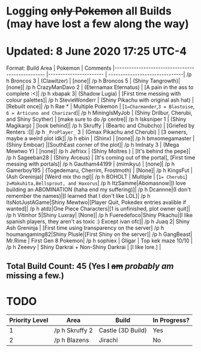 # Logging ~~only Pokemon~~ all Builds (may have lost a few along the way)
# Updated: 8 June 2020 17:25 UTC-4

Format:
Build Area | Pokemon | Comments
|------------------------------------------------- |----------------------- | -------------------------------|
/p h Broncos 3 | (Clawitzer) | [none]|
/p h Broncos 5 | (Shiny Tangrowth)| [none]|
/p h CrazyManDavo 2 | (Eternamax Eternatus) | [A pain in the ass to complete :<]|
/p h xbapak 3| (Shadow Lugia) | [First time messing with colour palettes]|
/p h StevieWonderr | (Shiny Pikachu with original ash hat) | [Rebuilt once]|
/p h Rae * | Multiple Pokemon | [`1=Charmander`,`3 = Blastoise`, `6 = Articuno and Charizard`]|
/p h MiningIsMyJob | (Shiny Drilbur, Cherubi, and Shiny Scyther) | [make sure to do /p centre]|
/p h lsksniper 1 | (Shiny Magikarp) | [look behind]|
/p h Skruffy | (Beartic and Chubcho) | [Griefed by Renters :(]|
/p h `_ProPlayer_` 3 | (Gmax Pikachu and Cherubi) | [3 owners, maybe a weird plot idk]|
/p h ebin | (Shinx) | [none]|
/p h bmxomegamaster | (Shiny Emboar) |[SouthEast corner of the plot]|
/p h ImInaty 3 | (Mega Mewtwo Y) | [none]|
/p h Jefrixx | (Shiny Moltres ) | [It's behind the pepe]|
/p h Sageeban28 | (Shiny Arceus) | [It's coming out of the portal], [First time messing with portals]|
/p h Gautham44199 | (mimikyu) | [none]|
/p h Gamerboy195 | (Togedemaru, Cherrim, Frostmoth) | [None]|
/p h KingsFut | (Ash Greninja)| [Weird mix tho ngl]|
/p h BOHOLT | Multiple | [`1= Cherubi`] `2=Makuhita,Bellsprout, and Haxorus`|
/p h ItzSamme|Abomasnow|[I love building an ABOMINATION (haha end my suffering)]|
/p h Dcannne|(I don't remember the names)|[I learned that I don't like LOL]|
/p h ItsNotJustAGame|Shiny Mewtwo|[Player Quit, Pokedex entries avalible if wanted]|
/p h atdz|One Piece Characters|[1 is unfinished, plot owner quit]|
/p h Vitinhor 5|Shiny Luxray| [None]|
/p h Fueredefoco|Shiny Pikachu|[I like spanish players, they aren't as toxic :) Except ivan ofc]|
/p h Juaq 2| Shiny Ash Greninja | [First time using transparency on the server]
/p h houmangaming82|Shiny Plusle|[First Shiny on the server]|
/p h GangBeast| Mr.Rime | First Gen 8 Pokemon|
/p h sophiex | Gligar | Top kek maze 10/10 |
/p h Zeeevy | Shiny Darkrai + Non-Shiny Darkrai | [I like lore.] |

## Total Build Count: 45 (Yes I ~~am~~ *probably am* missing a few.)

# TODO

Priority Level | Area | Build | In Progress?
----------------- | ------------------ | --------------- | ---------------
1 | /p h Skruffy 2 | Castle (3D Build) | Yes
2 | /p h Blazens | Jirachi | No
